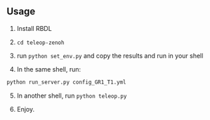 ## Usage

1. Install RBDL

2. `cd teleop-zenoh`

3. run `python set_env.py` and copy the results and run in your shell

4. In the same shell, run:

```bash
python run_server.py config_GR1_T1.yml
```

5. In another shell, run `python teleop.py`

6. Enjoy.